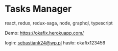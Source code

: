 # Tasks Manager
react, redux, redux-saga, node, graphql, typescript

Demo:
https://okafix.herokuapp.com/

login: sebastiank24@wp.pl
hasło: okafix123456
